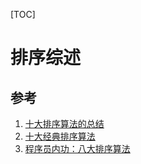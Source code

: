 [TOC]

# 排序综述

## 参考

1. [十大排序算法的总结](https://baijiahao.baidu.com/s?id=1635389342250686587&wfr=spider&for=pc)
2. [十大经典排序算法](https://github.com/hustcc/JS-Sorting-Algorithm)
3. [程序员内功：八大排序算法](https://cuijiahua.com/blog/2018/01/alogrithm_9.html)
